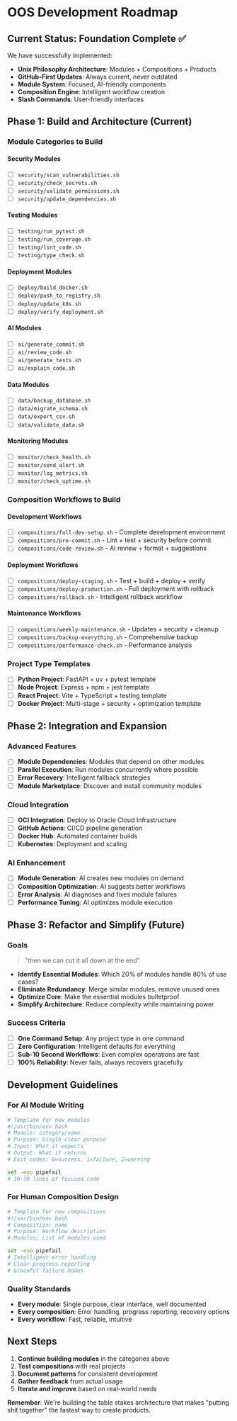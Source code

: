 # OOS Development Roadmap

## Current Status: Foundation Complete ✅

We have successfully implemented:
- **Unix Philosophy Architecture**: Modules + Compositions + Products
- **GitHub-First Updates**: Always current, never outdated
- **Module System**: Focused, AI-friendly components
- **Composition Engine**: Intelligent workflow creation
- **Slash Commands**: User-friendly interfaces

## Phase 1: Build and Architecture (Current)

### Module Categories to Build

#### Security Modules
- [ ] `security/scan_vulnerabilities.sh`
- [ ] `security/check_secrets.sh`
- [ ] `security/validate_permissions.sh`
- [ ] `security/update_dependencies.sh`

#### Testing Modules
- [ ] `testing/run_pytest.sh`
- [ ] `testing/run_coverage.sh`
- [ ] `testing/lint_code.sh`
- [ ] `testing/type_check.sh`

#### Deployment Modules
- [ ] `deploy/build_docker.sh`
- [ ] `deploy/push_to_registry.sh`
- [ ] `deploy/update_k8s.sh`
- [ ] `deploy/verify_deployment.sh`

#### AI Modules
- [ ] `ai/generate_commit.sh`
- [ ] `ai/review_code.sh`
- [ ] `ai/generate_tests.sh`
- [ ] `ai/explain_code.sh`

#### Data Modules
- [ ] `data/backup_database.sh`
- [ ] `data/migrate_schema.sh`
- [ ] `data/export_csv.sh`
- [ ] `data/validate_data.sh`

#### Monitoring Modules
- [ ] `monitor/check_health.sh`
- [ ] `monitor/send_alert.sh`
- [ ] `monitor/log_metrics.sh`
- [ ] `monitor/check_uptime.sh`

### Composition Workflows to Build

#### Development Workflows
- [ ] `compositions/full-dev-setup.sh` - Complete development environment
- [ ] `compositions/pre-commit.sh` - Lint + test + security before commit
- [ ] `compositions/code-review.sh` - AI review + format + suggestions

#### Deployment Workflows
- [ ] `compositions/deploy-staging.sh` - Test + build + deploy + verify
- [ ] `compositions/deploy-production.sh` - Full deployment with rollback
- [ ] `compositions/rollback.sh` - Intelligent rollback workflow

#### Maintenance Workflows
- [ ] `compositions/weekly-maintenance.sh` - Updates + security + cleanup
- [ ] `compositions/backup-everything.sh` - Comprehensive backup
- [ ] `compositions/performance-check.sh` - Performance analysis

### Project Type Templates
- [ ] **Python Project**: FastAPI + uv + pytest template
- [ ] **Node Project**: Express + npm + jest template
- [ ] **React Project**: Vite + TypeScript + testing template
- [ ] **Docker Project**: Multi-stage + security + optimization template

## Phase 2: Integration and Expansion

### Advanced Features
- [ ] **Module Dependencies**: Modules that depend on other modules
- [ ] **Parallel Execution**: Run modules concurrently where possible
- [ ] **Error Recovery**: Intelligent fallback strategies
- [ ] **Module Marketplace**: Discover and install community modules

### Cloud Integration
- [ ] **OCI Integration**: Deploy to Oracle Cloud Infrastructure
- [ ] **GitHub Actions**: CI/CD pipeline generation
- [ ] **Docker Hub**: Automated container builds
- [ ] **Kubernetes**: Deployment and scaling

### AI Enhancement
- [ ] **Module Generation**: AI creates new modules on demand
- [ ] **Composition Optimization**: AI suggests better workflows
- [ ] **Error Analysis**: AI diagnoses and fixes module failures
- [ ] **Performance Tuning**: AI optimizes module execution

## Phase 3: Refactor and Simplify (Future)

### Goals
> "then we can cut it all down at the end"

- **Identify Essential Modules**: Which 20% of modules handle 80% of use cases?
- **Eliminate Redundancy**: Merge similar modules, remove unused ones
- **Optimize Core**: Make the essential modules bulletproof
- **Simplify Architecture**: Reduce complexity while maintaining power

### Success Criteria
- [ ] **One Command Setup**: Any project type in one command
- [ ] **Zero Configuration**: Intelligent defaults for everything
- [ ] **Sub-10 Second Workflows**: Even complex operations are fast
- [ ] **100% Reliability**: Never fails, always recovers gracefully

## Development Guidelines

### For AI Module Writing
```bash
# Template for new modules
#!/usr/bin/env bash
# Module: category/name
# Purpose: Single clear purpose
# Input: What it expects
# Output: What it returns
# Exit codes: 0=success, 1=failure, 2=warning

set -euo pipefail
# 10-30 lines of focused code
```

### For Human Composition Design
```bash
# Template for new compositions
#!/usr/bin/env bash
# Composition: name
# Purpose: Workflow description
# Modules: List of modules used

set -euo pipefail
# Intelligent error handling
# Clear progress reporting
# Graceful failure modes
```

### Quality Standards
- **Every module**: Single purpose, clear interface, well documented
- **Every composition**: Error handling, progress reporting, recovery options
- **Every workflow**: Fast, reliable, intuitive

## Next Steps

1. **Continue building modules** in the categories above
2. **Test compositions** with real projects
3. **Document patterns** for consistent development
4. **Gather feedback** from actual usage
5. **Iterate and improve** based on real-world needs

**Remember**: We're building the table stakes architecture that makes "putting shit together" the fastest way to create products.